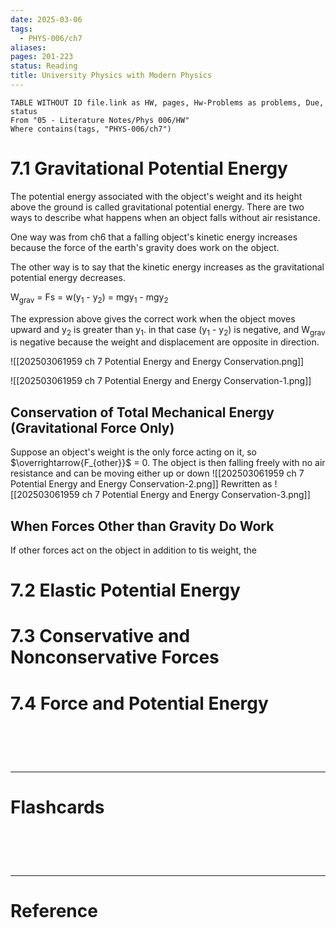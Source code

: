 ```yaml
---
date: 2025-03-06
tags:
  - PHYS-006/ch7
aliases: 
pages: 201-223
status: Reading
title: University Physics with Modern Physics
---
```

```dataview
TABLE WITHOUT ID file.link as HW, pages, Hw-Problems as problems, Due, status
From "05 - Literature Notes/Phys 006/HW"
Where contains(tags, "PHYS-006/ch7")
```

# 7.1 Gravitational Potential Energy
The potential energy associated with the object's weight and its height above the ground is called gravitational potential energy. There are two ways to describe what happens when an object falls without air resistance.

One way was from ch6 that a falling object's kinetic energy increases because the force of the earth's gravity does work on the object.

The other way is to say that the kinetic energy increases as the gravitational potential energy decreases.

W<sub>grav</sub> = Fs = w(y<sub>1</sub> - y<sub>2</sub>) = mgy<sub>1</sub> - mgy<sub>2</sub> 

The expression above gives the correct work when the object moves upward and y<sub>2</sub> is greater than y<sub>1</sub>. in that case (y<sub>1</sub> - y<sub>2</sub>) is negative, and W<sub>grav</sub> is negative because the weight and displacement are opposite in direction.

![[202503061959 ch 7 Potential Energy and Energy Conservation.png]]

![[202503061959 ch 7 Potential Energy and Energy Conservation-1.png]]
## Conservation of Total Mechanical Energy (Gravitational Force Only)
Suppose an object's weight is the only force acting on it, so $\overrightarrow{F_{other}}$ = 0. The object is then falling freely with no air resistance and can be moving either up or down
![[202503061959 ch 7 Potential Energy and Energy Conservation-2.png]]
Rewritten as
![[202503061959 ch 7 Potential Energy and Energy Conservation-3.png]]

## When Forces Other than Gravity Do Work
If other forces act on the object in addition to tis weight, the


# 7.2 Elastic Potential Energy


# 7.3 Conservative and Nonconservative Forces


# 7.4 Force and Potential Energy



# ‌
---
# Flashcards


# ‌
---
# Reference
